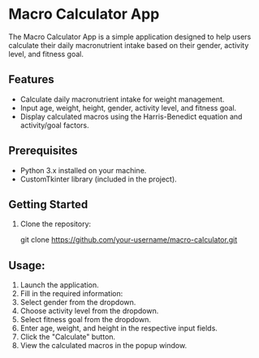 # Macro Calculator App

The Macro Calculator App is a simple application designed to help users calculate their daily macronutrient intake based on their gender, activity level, and fitness goal.

## Features

- Calculate daily macronutrient intake for weight management.
- Input age, weight, height, gender, activity level, and fitness goal.
- Display calculated macros using the Harris-Benedict equation and activity/goal factors.

## Prerequisites

- Python 3.x installed on your machine.
- CustomTkinter library (included in the project).

## Getting Started

1. Clone the repository:

   git clone https://github.com/your-username/macro-calculator.git

## Usage:

1.  Launch the application.
2.  Fill in the required information:
3.  Select gender from the dropdown.
4.  Choose activity level from the dropdown.
5.  Select fitness goal from the dropdown.
6.  Enter age, weight, and height in the respective input fields.
7.  Click the "Calculate" button.
8.  View the calculated macros in the popup window.
